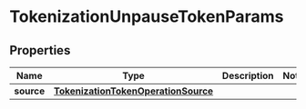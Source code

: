 

# TokenizationUnpauseTokenParams


## Properties

| Name | Type | Description | Notes |
|------------ | ------------- | ------------- | -------------|
|**source** | [**TokenizationTokenOperationSource**](TokenizationTokenOperationSource.md) |  |  |



